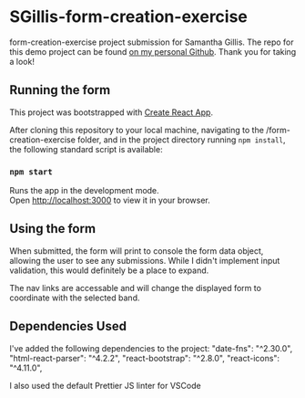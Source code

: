 # SGillis-form-creation-exercise
form-creation-exercise project submission for Samantha Gillis. The repo for this demo project can be found [on my personal Github](https://github.com/SamGillis/SGillis-form-creation-exercise). Thank you for taking a look! 

## Running the form

This project was bootstrapped with [Create React App](https://github.com/facebook/create-react-app).

After cloning this repository to your local machine, navigating to the /form-creation-exercise folder, and in the project directory running `npm install`, the following standard script is available: 

### `npm start`

Runs the app in the development mode.\
Open [http://localhost:3000](http://localhost:3000) to view it in your browser.

## Using the form
When submitted, the form will print to console the form data object, allowing the user to see any submissions. While I didn't implement input validation, this would definitely be a place to expand. 

The nav links are accessable and will change the displayed form to coordinate with the selected band. 

## Dependencies Used

I've added the following dependencies to the project: 
    "date-fns": "^2.30.0",
    "html-react-parser": "^4.2.2",
    "react-bootstrap": "^2.8.0",
    "react-icons": "^4.11.0",

I also used the default Prettier JS linter for VSCode


